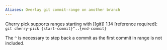 ```yaml
---
Aliases: Overlay git commit-range on another branch
---
```

Cherry pick supports ranges starting with [[git]] 1.14 [reference required]:
`git cherry-pick {start-commit}^..{end-commit}`

The `^` is necessary to step back a commit as the first commit in range is not included.
